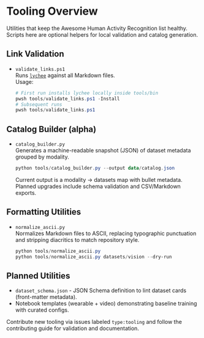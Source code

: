 # Tooling Overview

Utilities that keep the Awesome Human Activity Recognition list healthy. Scripts here are optional helpers for local validation and catalog generation.

## Link Validation
- `validate_links.ps1`  
  Runs [`lychee`](https://github.com/lycheeverse/lychee) against all Markdown files.  
  Usage:
  ```powershell
  # First run installs lychee locally inside tools/bin
  pwsh tools/validate_links.ps1 -Install
  # Subsequent runs
  pwsh tools/validate_links.ps1
  ```

## Catalog Builder (alpha)
- `catalog_builder.py`  
  Generates a machine-readable snapshot (JSON) of dataset metadata grouped by modality.
  ```powershell
  python tools/catalog_builder.py --output data/catalog.json
  ```
  Current output is a modality -> datasets map with bullet metadata. Planned upgrades include schema validation and CSV/Markdown exports.

## Formatting Utilities
- `normalize_ascii.py`  
  Normalizes Markdown files to ASCII, replacing typographic punctuation and stripping diacritics to match repository style.
  ```powershell
  python tools/normalize_ascii.py
  python tools/normalize_ascii.py datasets/vision --dry-run
  ```

## Planned Utilities
- `dataset_schema.json` - JSON Schema definition to lint dataset cards (front-matter metadata).
- Notebook templates (wearable + video) demonstrating baseline training with curated configs.

Contribute new tooling via issues labeled `type:tooling` and follow the contributing guide for validation and documentation.
